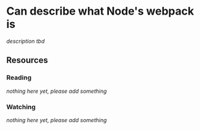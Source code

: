 # Can describe what Node's webpack is
_description tbd_
## Resources
### Reading
_nothing here yet, please add something_
### Watching
_nothing here yet, please add something_
